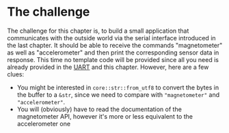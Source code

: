 # The challenge

The challenge for this chapter is, to build a small application that
communicates with the outside world via the serial interface introduced
in the last chapter. It should be able to receive the commands "magnetometer"
as well as "accelerometer" and then print the corresponding sensor data
in response. This time no template code will be provided since all you need
is already provided in the [UART](../07-uart/index.md) and this chapter. However, here are a few clues:

- You might be interested in `core::str::from_utf8` to convert the bytes in the buffer to a `&str`, since we need to compare with `"magnetometer"` and `"accelerometer"`.
- You will (obviously) have to read the documentation of the magnetometer API, however
  it's more or less equivalent to the accelerometer one
